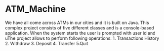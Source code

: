 # ATM_Machine
We have all come across ATMs in our cities and it is built on Java. This complex project consists of five different classes and is a console-based application. When the system starts the user is prompted with user id and uThe project allows to perform following operations:  1. Transactions History  2. Withdraw 3. Deposit  4. Transfer  5.Quit

